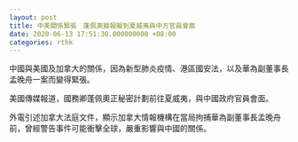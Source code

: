 ```yaml
---
layout: post
title: 中美關係緊張　蓬佩奧據報擬到夏威夷與中方官員會面　
date: 2020-06-13 17:51:30.000000000 +08:00
categories: rthk
---
```


中國與美國及加拿大的關係，因為新型肺炎疫情、港區國安法，以及華為副董事長孟晚舟一案而變得緊張。

美國傳媒報道，國務卿蓬佩奧正秘密計劃前往夏威夷，與中國政府官員會面。

外電引述加拿大法庭文件，顯示加拿大情報機構在當局拘捕華為副董事長孟晚舟前，曾經警告事件可能衝擊全球，嚴重影響與中國的關係。
